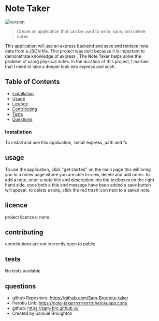 
# Note Taker
![version](https://img.shields.io/badge/version-1.0-blue)

> Create an application that can be used to write, save, and delete notes 

 This application will use an express backend and save and retrieve note data from a JSON file. This project was built because it is important to demonstrate knowledge of express . The Note Taker helps solve the problem of using physical notes. In the duration of this project, I learned that I need to take a deeper look into express and such.

## Table of Contents

- [Installation](#Installation)
- [Usage](#Usage)
- [Licence](#Licence)
- [Contributing](#Contributing)
- [Tests](#tests)
- [Questions](#questions)


### Installation
To install and use this application, install express, path and fs

## usage
To use the application, click "get started" on the main page this will bring you to a notes page where you are able to view, delete and add notes. to add a note, enter a note title and description into the textboxes on the right hand side, once both a title and message have been added a save button will appear. to delete a note, click the red trash icon next to a saved note.

## licence
project licences: 
 none

## contributing
contributions are not currently open to public.

## tests
No tests available

## questions
  - github Repository: https://github.com/Sam-Bro/note-taker
  - Heroku Link: https://note-takerrrrrrrrrrrrr.herokuapp.com/
  - github: https://sam-bro.github.io/
  - Created by Samuel Broughton
    
